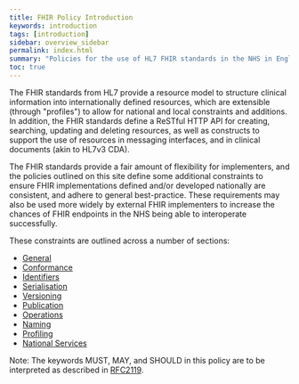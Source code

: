 ```yaml
---
title: FHIR Policy Introduction
keywords: introduction
tags: [introduction]
sidebar: overview_sidebar
permalink: index.html
summary: "Policies for the use of HL7 FHIR standards in the NHS in England"
toc: true
---
```


The FHIR standards from HL7 provide a resource model to structure clinical information into internationally defined resources, which are extensible (through "profiles") to allow for national and local constraints and additions. In addition, the FHIR standards define a ReSTful HTTP API for creating, searching, updating and deleting resources, as well as constructs to support the use of resources in messaging interfaces, and in clinical documents (akin to HL7v3 CDA).

The FHIR standards provide a fair amount of flexibility for implementers, and the policies outlined on this site define some additional constraints to ensure FHIR implementations defined and/or developed nationally are consistent, and adhere to general best-practice. These requirements may also be used more widely by external FHIR implementers to increase the chances of FHIR endpoints in the NHS being able to interoperate successfully.

These constraints are outlined across a number of sections:

* [General](general.html)
* [Conformance](conformance.html)
* [Identifiers](identifiers.html)
* [Serialisation](serialisation.html)
* [Versioning](versioning.html)
* [Publication](publication.html)
* [Operations](operations.html)
* [Naming](naming.html)
* [Profiling](profiling.html)
* [National Services](national-services.html)

Note: The keywords MUST, MAY, and SHOULD in this policy are to be interpreted as described in [RFC2119](https://www.ietf.org/rfc/rfc2119.txt).
